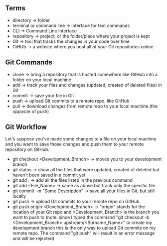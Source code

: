 ## Terms

- directory -> folder
- terminal or command line -> interface for text commands
- CLI -> Command Line Interface
- repository -> project, or the folder/place where your project is kept
- Git -> tool that tracks the changes in your code over time
- GiHUb -> a website where you host all of your Git repositories online

## Git Commands

- clone -> bring a repository that is hosted somewhere like GitHub into a folder on your local machine
- add -> track your files and changes (updated, created of deleted files) in Git
- commit -> save your file in Git
- push -> upload Git commits to a remote repo, like GitHub
- pull -> download changes from remote repo to your local machine (the opposite of push)

## Git Workflow

Let's suppose you've made some changes to a file on your local machine and you want to save those changes and push them to your remote repository on GitHub.

- git checkout <Development_Branch> -> moves you to your development branch
- git status -> show all the files that were updated, created of deleted but haven't been saved in a commit yet
- git add . -> add all the files listed in the previous command
- git add <File_Name> -> same as above but track only the specific file
- git commit -m "Some Description" -> save all your files in Git, but still locally
- git push -> upload Git commits to your remote repo on GitHub
- git push origin <Development_Branch> -> "origin" stands for the location of your Git repo and <Development_Branch> is the branch you want to push to (note: since I typed the command "git checkout -b <Development_Branch> upstream/<Surname_Name>" to create my development branch this is the only way to upload Git commits on my remote repo. The command "git push" will result in an error message and will be rejected)




